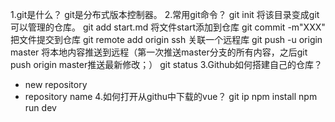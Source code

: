 ﻿1.git是什么？
git是分布式版本控制器。
2.常用git命令？
git init 将该目录变成git可以管理的仓库。
git add start.md 将文件start添加到仓库
git commit -m"XXX" 把文件提交到仓库
git remote add origin ssh  关联一个远程库
git push -u origin master 将本地内容推送到远程（第一次推送master分支的所有内容，之后git push origin master推送最新修改；）
git status
3.Github如何搭建自己的仓库？
- new repository
- repository name
4.如何打开从githu中下载的vue？
git ip
npm install
npm run dev